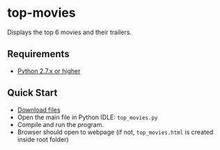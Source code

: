 # top-movies
Displays the top 6 movies and their trailers.

## Requirements
* [Python 2.7.x or higher](https://www.python.org/downloads/)

## Quick Start
* [Download files](https://github.com/AdnanJaffal/top-movies/archive/master.zip)
* Open the main file in Python IDLE: `top_movies.py`
* Compile and run the program.
* Browser should open to webpage (if not, `top_movies.html` is created inside root folder)
